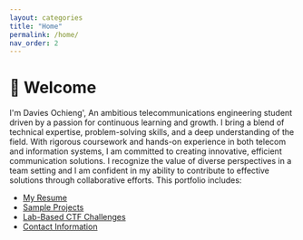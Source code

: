 ```yaml
---
layout: categories
title: "Home"
permalink: /home/
nav_order: 2
---
```


# 👋 Welcome

I'm Davies Ochieng',  An ambitious telecommunications engineering student driven by a passion for continuous learning and growth. I bring a blend of technical expertise, problem-solving skills, and a deep understanding of the field. With rigorous coursework and hands-on experience in both telecom and information systems, I am committed to creating innovative, efficient communication solutions. I recognize the value of diverse perspectives in a team setting and I am confident in my ability to contribute to effective solutions through collaborative efforts.
This portfolio includes:
- [My Resume](_pages/resume.md)
- [Sample Projects](_pages/projects.md)
- [Lab-Based CTF Challenges](_pages/labchallenges.md)
- [Contact Information](_pages/contact.md)
